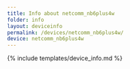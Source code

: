 ```yaml
---
title: Info about netcomm_nb6plus4w
folder: info
layout: deviceinfo
permalink: /devices/netcomm_nb6plus4w/
device: netcomm_nb6plus4w
---
```

{% include templates/device_info.md %}

